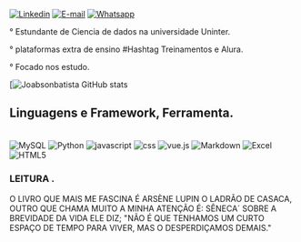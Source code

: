 

[![Linkedin](https://img.shields.io/badge/LinkedIn-0077B5?style=for-the-badge&logo=linkedin&logoColor=white)](www.linkedin.com/in/joabsonbatistasilva)
[![E-mail](https://img.shields.io/badge/Gmail-D14836?style=for-the-badge&logo=gmail&logoColor=white)](batistasilvajoabson36@gmail.com)
[![Whatsapp](https://img.shields.io/badge/WhatsApp-25D366?style=for-the-badge&logo=whatsapp&logoColor=white)](77999141542)


° Estundante de Ciencia de dados na universidade Uninter.

° plataformas extra de ensino #Hashtag Treinamentos e Alura.

° Focado nos estudo.


[![Joabsonbatista GitHub stats](https://github-readme-stats.vercel.app/api?username=Joabsonbatista&theme=dark&show_icons=true)


## Linguagens e Framework, Ferramenta.

<div style="display: inline_block"><br/>
<img align="center" alt="MySQL"src="https://img.shields.io/badge/MySQL-00000F?style=for-the-badge&logo=mysql&logoColor=white"/>
<img align="center" alt="Python"src="https://img.shields.io/badge/Python-14354C?style=for-the-badge&logo=python&logoColor=white"/>
<img align="center" alt="javascript"src="https://img.shields.io/badge/JavaScript-323330?style=for-the-badge&logo=javascript&logoColor=F7DF1E"/>
<img align="center" alt="css"src="https://img.shields.io/badge/CSS3-1572B6?style=for-the-badge&logo=css3&logoColor=black"/>
<img align="center" alt="vue.js"src="https://img.shields.io/badge/Vue.js-35495E?style=for-the-badge&logo=vue.js&logoColor=4FC08D"/>
<img align="center" alt="Markdown"src="https://img.shields.io/badge/Markdown-000000?style=for-the-badge&logo=markdown&logoColor=white"/>
<img align="center" alt="Excel"src="https://img.shields.io/badge/Microsoft_Excel-217346?style=for-the-badge&logo=microsoft-excel&logoColor=white"/>
<img align="center" alt="HTML5"src="https://img.shields.io/badge/HTML-239120?style=for-the-badge&logo=html5&logoColor=white"/>
<div>        

### LEITURA .
O LIVRO QUE MAIS ME FASCINA É ARSÈNE LUPIN O LADRÃO DE CASACA, OUTRO QUE CHAMA MUITO A MINHA ATENÇÃO É: SÊNECA´ SOBRE A BREVIDADE DA VIDA  ELE DIZ; "NÃO É QUE TENHAMOS UM CURTO ESPAÇO DE TEMPO PARA VIVER, MAS O DESPERDIÇAMOS DEMAIS."

  






